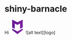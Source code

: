 # shiny-barnacle
Hi
![alt text](https://github.com/adam-p/markdown-here/raw/master/src/common/images/icon48.png "Logo Title Text 1")
![alt text][logo]

